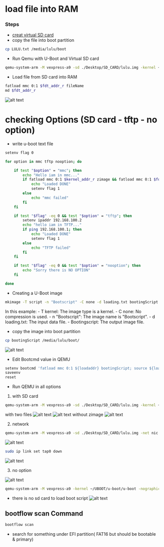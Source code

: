 # load file into RAM 
### Steps
- [creat virtual SD card](https://github.com/luluehab/Embedded-Linux-New/tree/main/Embedded%20Linux/Virtual%20SD%20Card)
- copy the file into boot partition 
```sh 
cp LULU.txt /media/lulu/boot
```
- Run Qemu with U-Boot and Virtual SD card
```sh 
qemu-system-arm -M vexpress-a9 -sd ./Desktop/SD_CARD/lulu.img -kernel ~/UBOOT/u-boot/u-boot -nographic

```

- Load file from SD card into RAM
```sh 
fatload mmc 0:1 $fdt_addr_r fileName
md $fdt_addr_r
```
![alt text](image.png)


# checking Options (SD card - tftp - no option) 

- write u-boot text file 

```sh
setenv flag 0

for option in mmc tftp nooption; do

    if test "$option" = "mmc"; then
        echo "Hello iam in mmc..."
        if fatload mmc 0:1 $kernel_addr_r zimage && fatload mmc 0:1 $fdt_addr_r LULU.txt; then
            echo "Loaded DONE"
            setenv flag 1
        else
            echo "mmc failed"
        fi
    fi

    if test "$flag" -eq 0 && test "$option" = "tftp"; then
        setenv ipaddr 192.168.100.2
        echo "hello iam in TFTP..."
        if ping 192.168.100.1; then
            echo "Loaded DONE"
            setenv flag 1
        else
            echo "TFTP failed"
        fi
    fi

    if test "$flag" -eq 0 && test "$option" = "nooption"; then
        echo "Sorry there is NO OPTION"
    fi

done

```

- Creating a U-Boot image 

```sh 
mkimage -T script -n "Bootscript" -C none -d loading.txt bootingScript
```
In this example:
    - T kernel: The image type is a kernel.
    - C none: No compression is used.
    - n "Bootscript": The image name is "Bootscript".
    - d loading.txt: The input data file.
    - Bootingscript: The output image file.

- copy the image into boot partition
```sh
cp bootingScript /media/lulu/boot/
```

![alt text](image-1.png)

- Edit Bootcmd value in QEMU

```sh 
setenv bootcmd 'fatload mmc 0:1 ${loadaddr} bootingScript; source ${loadaddr}'
saveenv
reset
```

- Run QEMU in all options 

1. with SD card
 
```sh
qemu-system-arm -M vexpress-a9 -sd ./Desktop/SD_CARD/lulu.img -kernel ~/UBOOT/u-boot/u-boot -nographic

```
with two files 
![alt text](image-2.png)
![alt text](image-8.png)
without zimage
![alt text](image-3.png)

2. network 

```sh 
qemu-system-arm -M vexpress-a9 -sd ./Desktop/SD_CARD/lulu.img -net nic -net tap,ifname=tap0,script=no -kernel ~/UBOOT/u-boot/u-boot -nographic

```

![alt text](image-5.png)

```sh
sudo ip link set tap0 down
```

![alt text](image-6.png)

3. no option 

![alt text](image-7.png)
 
```sh
qemu-system-arm -M vexpress-a9 -kernel ~/UBOOT/u-boot/u-boot -nographic

```
- there is no sd card to load boot script 
![alt text](image-4.png)



## bootflow scan Command 

```sh 
bootflow scan 
```
- search for something under EFI partition( FAT16 but should be bootable & primary)
